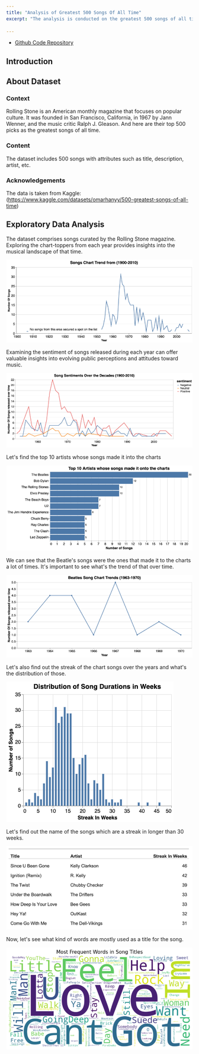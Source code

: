 ```yaml
---
title: "Analysis of Greatest 500 Songs Of All Time"
excerpt: "The analysis is conducted on the greatest 500 songs of all time. The dataset is taken from Kaggle.<br/>"

---
```



- [Github Code Repository](https://github.com/akankshasharmadid/500GreatestSongsOfAllTime)

## Introduction



## About Dataset

### Context
Rolling Stone is an American monthly magazine that focuses on popular culture. It was founded in San Francisco, California, in 1967 by Jann Wenner, and the music critic Ralph J. Gleason. And here are their top 500 picks as the greatest songs of all time.

### Content
The dataset includes 500 songs with attributes such as title, description, artist, etc.

### Acknowledgements
The data is taken from Kaggle: (https://www.kaggle.com/datasets/omarhanyy/500-greatest-songs-of-all-time)

## Exploratory Data Analysis

The dataset comprises songs curated by the Rolling Stone magazine. Exploring the chart-toppers from each year provides insights into the musical landscape of that time.

![Songs Trend Over Years](/images/SongChartTrend.png)


Examining the sentiment of songs released during each year can offer valuable insights into evolving public perceptions and attitudes toward music.


![Songs Trend Over Years](/images/SongSentimentOverYears.png)

Let's find the top 10 artists whose songs made it into the charts

![Top 10 Artist whose song made it onto the charts](/images/Top10Artist.png)

We can see that the Beatle's songs were the ones that made it to the charts a lot of times. It's important to see what's the trend of that over time. 

![Beatles Song Chart Trend](/images/BeatlesSongTrend.png)

Let's also find out the streak of the chart songs over the years and what's the distribution of those. 


![Streak in Weeks](/images/StreakinWeeks.png)

Let's find out the name of the songs which are a streak in longer than 30 weeks. 



![Top Chartered Songs](/images/TopSongsMostStreak.png)


Now, let's see what kind of words are mostly used as a title for the song. 

![Most Frequent Words Used in Song Titles](/images/WordCloudSongs.png)

